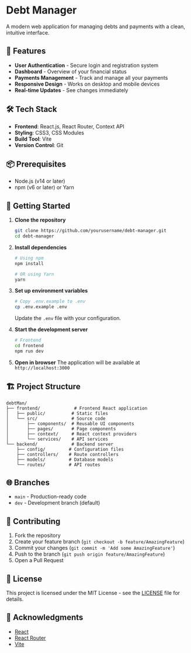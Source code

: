# Debt Manager

A modern web application for managing debts and payments with a clean, intuitive interface.

## 🚀 Features

- **User Authentication** - Secure login and registration system
- **Dashboard** - Overview of your financial status
- **Payments Management** - Track and manage all your payments
- **Responsive Design** - Works on desktop and mobile devices
- **Real-time Updates** - See changes immediately

## 🛠️ Tech Stack

- **Frontend**: React.js, React Router, Context API
- **Styling**: CSS3, CSS Modules
- **Build Tool**: Vite
- **Version Control**: Git

## 📦 Prerequisites

- Node.js (v14 or later)
- npm (v6 or later) or Yarn

## 🚀 Getting Started

1. **Clone the repository**
   ```bash
   git clone https://github.com/yourusername/debt-manager.git
   cd debt-manager
   ```

2. **Install dependencies**
   ```bash
   # Using npm
   npm install
   
   # OR using Yarn
   yarn
   ```

3. **Set up environment variables**
   ```bash
   # Copy .env.example to .env
   cp .env.example .env
   ```
   Update the `.env` file with your configuration.

4. **Start the development server**
   ```bash
   # Frontend
   cd frontend
   npm run dev
   ```

5. **Open in browser**
   The application will be available at `http://localhost:3000`

## 🏗️ Project Structure

```
debtMan/
├── frontend/             # Frontend React application
│   ├── public/          # Static files
│   └── src/             # Source code
│       ├── components/  # Reusable UI components
│       ├── pages/       # Page components
│       ├── context/     # React context providers
│       └── services/    # API services
└── backend/             # Backend server
    ├── config/         # Configuration files
    ├── controllers/    # Route controllers
    ├── models/         # Database models
    └── routes/         # API routes
```

## 🌐 Branches

- `main` - Production-ready code
- `dev` - Development branch (default)

## 🤝 Contributing

1. Fork the repository
2. Create your feature branch (`git checkout -b feature/AmazingFeature`)
3. Commit your changes (`git commit -m 'Add some AmazingFeature'`)
4. Push to the branch (`git push origin feature/AmazingFeature`)
5. Open a Pull Request

## 📄 License

This project is licensed under the MIT License - see the [LICENSE](LICENSE) file for details.

## 🙏 Acknowledgments

- [React](https://reactjs.org/)
- [React Router](https://reactrouter.com/)
- [Vite](https://vitejs.dev/)
